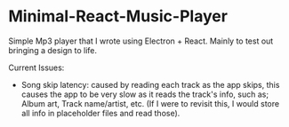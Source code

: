 # Minimal-React-Music-Player

Simple Mp3 player that I wrote using Electron + React. Mainly to test out bringing a design to life.

Current Issues:
  - Song skip latency: caused by reading each track as the app skips, this causes the app to be very slow as it reads the         track's info, such as; Album art, Track name/artist, etc. (If I were to revisit this, I would store all info in               placeholder files and read those).
